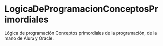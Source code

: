 # LogicaDeProgramacionConceptosPrimordiales
Lógica de programación Conceptos primordiales de la programación, de la mano de Alura y Oracle.
